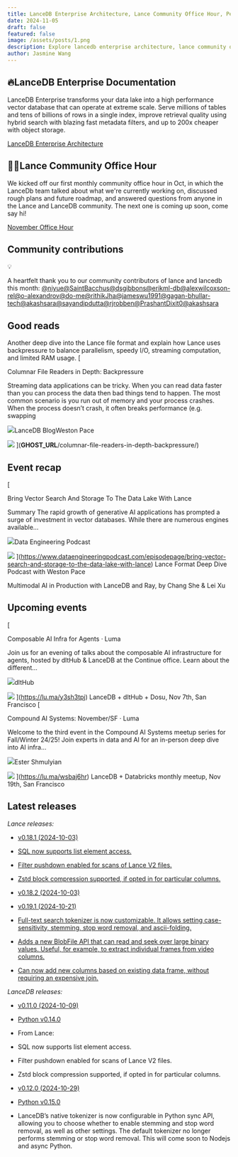 ```yaml
---
title: LanceDB Enterprise Architecture, Lance Community Office Hour, Petabyte Scale Multimodal AI
date: 2024-11-05
draft: false
featured: false
image: /assets/posts/1.png
description: Explore lancedb enterprise architecture, lance community office hour, petabyte scale multimodal ai with practical insights and expert guidance from the LanceDB team.
author: Jasmine Wang
---
```

## 🔥LanceDB Enterprise Documentation

LanceDB Enterprise transforms your data lake into a high performance vector database that can operate at extreme scale. Serve millions of tables and tens of billions of rows in a single index, improve retrieval quality using hybrid search with blazing fast metadata filters, and up to 200x cheaper with object storage.

[LanceDB Enterprise Architecture](https://docs.lancedb.com/enterprise/architecture/architecture)

## 👩‍💻Lance Community Office Hour 

We kicked off our first monthly community office hour in Oct, in which the LanceDb team talked about what we're currently working on, discussed rough plans and future roadmap, and answered questions from anyone in the Lance and LanceDB community. The next one is coming up soon, come say hi! 

[November Office Hour](https://lu.ma/xsww4yz2)

## Community contributions

💡

A heartfelt thank you to our community contributors of lance and lancedb this month: [@niyue](https://github.com/niyue)[@SaintBacchus](https://github.com/SaintBacchus)[@dsgibbons](https://github.com/dsgibbons)[@erikml-db](https://github.com/erikml-db)[@alexwilcoxson-rel](https://github.com/alexwilcoxson-rel)[@o-alexandrov](https://github.com/o-alexandrov)[@do-me](https://github.com/do-me)[@rithikJha](https://github.com/rithikJha)[@jameswu1991](https://github.com/jameswu1991)[@gagan-bhullar-tech](https://github.com/gagan-bhullar-tech)[@akashsara](https://github.com/akashsara)[@sayandipdutta](https://github.com/sayandipdutta)[@rjrobben](https://github.com/rjrobben)[@PrashantDixit0](https://github.com/PrashantDixit0)[@akashsara](https://github.com/akashsara)

## Good reads

Another deep dive into the Lance file format and explain how Lance uses backpressure to balance parallelism, speedy I/O, streaming computation, and limited RAM usage.
[

Columnar File Readers in Depth: Backpressure

Streaming data applications can be tricky. When you can read data faster than you can process the data then bad things tend to happen. The most common scenario is you run out of memory and your process crashes. When the process doesn’t crash, it often breaks performance (e.g. swapping

![](__GHOST_URL__/content/images/size/w256h256/2024/04/lancedb-symbol--1-.png)LanceDB BlogWeston Pace

![](__GHOST_URL__/content/images/size/w1200/2024/09/Designer-4-.jpeg)
](__GHOST_URL__/columnar-file-readers-in-depth-backpressure/)
## Event recap
[

Bring Vector Search And Storage To The Data Lake With Lance

Summary
The rapid growth of generative AI applications has prompted a surge of investment in vector databases. While there are numerous engines available…

![](https://www.dataengineeringpodcast.com/apple-touch-icon.png)Data Engineering Podcast

![](https://assets.podhome.fm/f6ff0caa-931b-4c08-bfdd-08dc7f5cd336/638557928872209534cover.jpg?1271615768)
](https://www.dataengineeringpodcast.com/episodepage/bring-vector-search-and-storage-to-the-data-lake-with-lance)
Lance Format Deep Dive Podcast with Weston Pace

Multimodal AI in Production with LanceDB and Ray, by Chang She & Lei Xu

## Upcoming events
[

Composable AI Infra for Agents · Luma

Join us for an evening of talks about the composable AI infrastructure for agents, hosted by dltHub & LanceDB at the Continue office. Learn about the different…

![](https://lu.ma/apple-touch-icon.png)dltHub

![](https://social-images.lu.ma/cdn-cgi/image/format=auto,fit=cover,dpr=1,background=white,quality=75,width=800,height=419/api/event-one?calendar_avatar=https%3A%2F%2Fcdn.lu.ma%2Favatars-default%2Fcommunity_avatar_3.png&amp;calendar_name&amp;color0=%23a4a1a4&amp;color1=%23c1d39c&amp;color2=%230c2227&amp;color3=%23cef355&amp;host_avatar=https%3A%2F%2Fimages.lumacdn.com%2Favatars%2Fc1%2F429c08b5-d3e4-47ac-9358-6c0177fb7c0d&amp;host_name=dltHub&amp;img=https%3A%2F%2Fimages.lumacdn.com%2Fgallery-images%2Fuf%2Fe3669461-2913-4b97-b00a-babcdbb5f5af&amp;name=Composable%20AI%20Infra%20for%20Agents)
](https://lu.ma/y3sh3tpj)
LanceDB + dltHub + Dosu, Nov 7th, San Francisco
[

Compound AI Systems: November/SF · Luma

Welcome to the third event in the Compound AI Systems meetup series for Fall/Winter 24/25!
Join experts in data and AI for an in-person deep dive into AI infra…

![](https://lu.ma/apple-touch-icon.png)Ester Shmulyian

![](https://social-images.lu.ma/cdn-cgi/image/format=auto,fit=cover,dpr=1,background=white,quality=75,width=800,height=419/api/event-one?calendar_avatar=https%3A%2F%2Fcdn.lu.ma%2Favatars-default%2Fcommunity_avatar_5.png&amp;calendar_name=Compound%20AI%20Systems&amp;color0=%23242323&amp;color1=%236e7272&amp;color2=%23414343&amp;color3=%23f3f3f3&amp;host_avatar=https%3A%2F%2Fcdn.lu.ma%2Favatars-default%2Favatar_15.png&amp;host_name=Ester%20Shmulyian&amp;img=https%3A%2F%2Fimages.lumacdn.com%2Fgallery-images%2F87%2F247532fb-2a79-4de4-91b1-752855f5b1b8&amp;name=Compound%20AI%20Systems%3A%20November%2FSF)
](https://lu.ma/wsbaj6hr)
LanceDB + Databricks monthly meetup, Nov 19th, San Francisco

## Latest releases

*Lance releases:*

- [v0.18.1 (2024-10-03)](https://github.com/lancedb/lance/releases/tag/v0.18.1)
- [SQL now supports list element access.](https://github.com/lancedb/lance/pull/2966)
- [Filter pushdown enabled for scans of Lance V2 files.](https://github.com/lancedb/lance/pull/2913)
- [Zstd block compression supported, if opted in for particular columns.](https://github.com/lancedb/lance/pull/2878)

- [v0.18.2 (2024-10-03)](https://github.com/lancedb/lance/releases/tag/v0.18.2)
- [v0.19.1 (2024-10-21)](https://github.com/lancedb/lance/releases/tag/v0.19.1)
- [Full-text search tokenizer is now customizable. It allows setting case-sensitivity, stemming, stop word removal, and ascii-folding.](https://github.com/lancedb/lance/pull/2992)
- [Adds a new BlobFile API that can read and seek over large binary values. Useful, for example, to extract individual frames from video columns.](https://github.com/lancedb/lance/pull/2983)
- [Can now add new columns based on existing data frame, without requiring an expensive join.](https://github.com/lancedb/lance/pull/3010)

*LanceDB releases:*

- [v0.11.0 (2024-10-09)](https://github.com/lancedb/lancedb/releases/tag/v0.11.0)
- [Python v0.14.0](https://github.com/lancedb/lancedb/releases/tag/python-v0.14.0)
- From Lance:
- SQL now supports list element access.
- Filter pushdown enabled for scans of Lance V2 files.
- Zstd block compression supported, if opted in for particular columns.

- [v0.12.0 (2024-10-29)](https://github.com/lancedb/lancedb/releases/tag/v0.12.0)
- [Python v0.15.0](https://github.com/lancedb/lancedb/releases/tag/python-v0.15.0)
- LanceDB’s native tokenizer is now configurable in Python sync API, allowing you to choose whether to enable stemming and stop word removal, as well as other settings. The default tokenizer no longer performs stemming or stop word removal. This will come soon to Nodejs and async Python.
